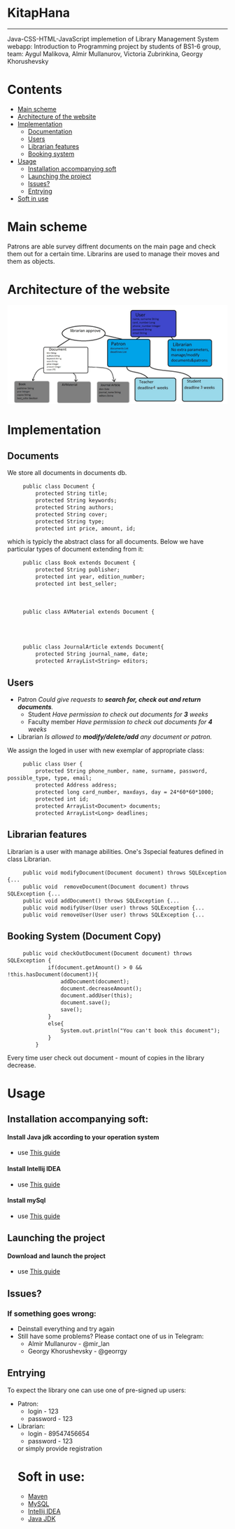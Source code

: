 
# KitapHana
---
Java-CSS-HTML-JavaScript implemetion of Library Management System webapp: 
Introduction to Programming project by students of BS1-6 group, team: Aygul Malikova, Almir Mullanurov,
Victoria Zubrinkina, Georgy Khorushevsky 
# Contents
  + <a href="#main">Main scheme</a>
  + <a href="#arc">Architecture of the website</a>
  + <a href="#imp">Implementation</a>
    + <a href="#doc">Documentation</a>
    + <a href="#user">Users</a>
    + <a href="#lib">Librarian features</a>
    + <a href="#book">Booking system</a>
  + <a href="#InstAndL">Usage</a>
    + <a href="#inst">Installation accompanying soft</a>
    + <a href="#launch">Launching the project</a>
    + <a href="#issue">Issues?</a>
    + <a href="#entry">Entrying</a>
  + <a href="#soft">Soft in use</a>
<a name="main">

# Main scheme
</a>
Patrons are able survey diffrent documents on the main page and check them out for a certain time.
Librarins are used to manage their moves and them as objects. 
<a name="arc"> 
   
# Architecture of the website
</a> 
 <img src="ProvidedDoc/scheme.jpg" alt="ProvidedDoc/scheme.jpg"> 
<a name="imp">
   
# Implementation
</a>
<a name="doc">
   
## Documents
</a>
We store all documents in documents db. 


         public class Document {
             protected String title;
             protected String keywords;
             protected String authors;
             protected String cover;
             protected String type;
             protected int price, amount, id;

which is typicly the abstract class for all documents.
Below we have particular types of document extending from it: 

         public class Book extends Document {
             protected String publisher;
             protected int year, edition_number;
             protected int best_seller;

 

         public class AVMaterial extends Document {


 

         public class JournalArticle extends Document{
             protected String journal_name, date;
             protected ArrayList<String> editors;
<a name="user">
   
## Users
</a>

  + Patron 
   *Could give requests to  ***search for, check out and return documents***.*
    + Student
   *Have permission to сheck out documents for ***3*** weeks* 
    + Faculty member 
   *Have permission to сheck out documents for ***4*** weeks* 
  + Librarian
   *Is allowed to ***modify/delete/add*** any document or patron.*

We assign the loged in user with new exemplar of appropriate class:

         public class User {
             protected String phone_number, name, surname, password, possible_type, type, email;
             protected Address address;
             protected long card_number, maxdays, day = 24*60*60*1000;
             protected int id;
             protected ArrayList<Document> documents;
             protected ArrayList<Long> deadlines;
<a name="lib">

## Librarian features
</a>
Librarian is a user with manage abilities. One's 3special features
defined in class Librarian. 

         public void modifyDocument(Document document) throws SQLException {...
         public void  removeDocument(Document document) throws SQLException {...
         public void addDocument() throws SQLException {...
         public void modifyUser(User user) throws SQLException {...
         public void removeUser(User user) throws SQLException {...

<a name="book">

## Booking System (Document Copy)
</a>

         public void checkOutDocument(Document document) throws SQLException {
                 if(document.getAmount() > 0 && !this.hasDocument(document)){
                     addDocument(document);
                     document.decreaseAmount();
                     document.addUser(this);
                     document.save();
                     save();
                 }
                 else{
                     System.out.println("You can't book this document");
                 }
             }

Every time user check out document - mount of copies in the library decrease.
<a name="InstAndL">
  
# Usage
</a>
<a name="inst">

## Installation accompanying soft:
</a>

#### Install Java jdk according to your operation system

  + use <a href="ProvidedDoc/java.pdf"> This guide </a>

#### Install Intellij IDEA 
  + use <a href="https://www.jetbrains.com/help/idea/install-and-set-up-intellij-idea.html"> This guide</a> 
#### Install mySql

  + use <a href="ProvidedDoc/mysql.pdf">This guide</a>
<a name="launch"> 
   
## Launching the project
</a>

#### Download and launch the project
  
  + use <a href="ProvidedDoc/project.pdf">This guide</a>
<a name="issue">
   
## Issues?
</a>

### If something goes wrong:
  + Deinstall everything and try again
  + Still have some problems? Please contact one of us in Telegram:
    + Almir Mullanurov - @mir_lan
    + Georgy Khorushevsky - @georrgy
<a name="entry">

## Entrying
</a>
To expect the library one can use one of pre-signed up users:
<ul>
   <li> Patron:
      <ul>
         <li> login - 123
         <li> password - 123
      </ul>
   <li> Librarian:
      <ul>
         <li> login - 89547456654
         <li> password  - 123
     </ul>
or simply provide registration
<a name="soft">

# Soft in use:
</a>

  + <a href="http://maven.apache.org/POM/4.0.0">Maven</a>
  + <a href="https://www.mysql.com/">MySQL</a>
  + <a href="https://www.jetbrains.com/idea/">Intellij IDEA</a>
  + <a href="http://www.oracle.com/technetwork/java/javase/downloads/index.html">Java JDK</a>
